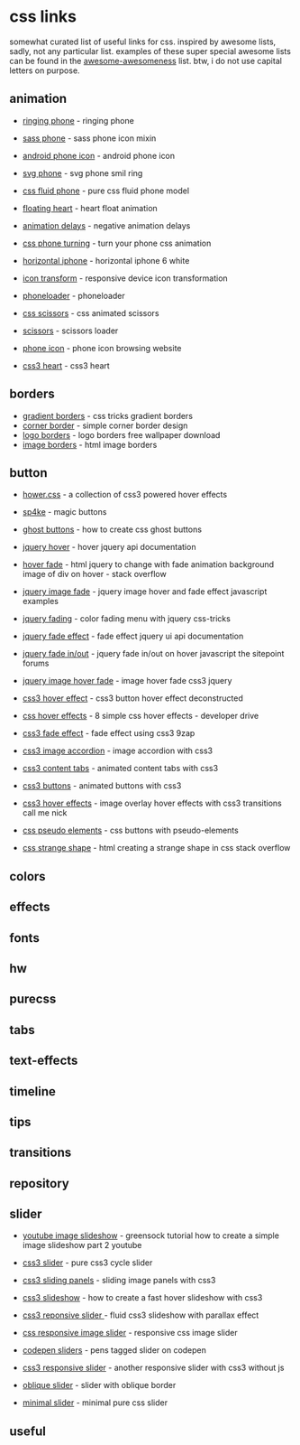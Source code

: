 # css links

somewhat curated list of useful links for css. inspired by awesome lists, sadly, not any particular list. examples of these super special awesome lists can be found in the [awesome-awesomeness](https://github.com/bayandin/awesome-awesomeness) list. btw, i do not use capital letters on purpose.

## animation

* [ringing phone](https://codepen.io/rovichmaharjan/pen/GqKQpp) - ringing phone

* [sass phone](https://codepen.io/KPCodes/pen/jVvJEj) - sass phone icon mixin

* [android phone icon](https://codepen.io/WereHare/pen/IpAwE) - android phone icon

* [svg phone](https://codepen.io/elrumordelaluz/pen/iFaIy) - svg phone smil ring

* [css fluid phone](https://codepen.io/mmmeff/pen/wjzcm) - pure css fluid phone model

* [floating heart](https://codepen.io/anon/pen/KmpoWq) - heart float animation

* [animation delays](https://codepen.io/pen/) - negative animation delays

* [css phone turning](https://codepen.io/PierrickGT/pen/wBLRvX) - turn your phone css animation

* [horizontal iphone](https://codepen.io/codeline128/pen/RPaLNz) - horizontal iphone 6 white

* [icon transform](https://codepen.io/electerious/pen/wWkJAb) - responsive device icon transformation

* [phoneloader](https://codepen.io/camerow/pen/MwMzwN) - phoneloader

* [css scissors](https://codepen.io/Davide_sd/pen/jAGfg) - css animated scissors

* [scissors](https://codepen.io/pedrolobato/pen/wgzVpo) - scissors loader

* [phone icon](https://codepen.io/pedrolobato/pen/wgzVpo) - phone icon browsing website

* [css3 heart](http://codepen.io/tameraydin/pen/bAfws) - css3 heart

## borders

* [gradient borders](https://css-tricks.com/examples/GradientBorder/) - css tricks gradient borders
* [corner border](http://clipart-library.com/simple-corner-border-design.html) - simple corner border design
* [logo borders](http://www.zrarts.com/Logo-Borders/) - logo borders free wallpaper download
* [image borders](http://www.html.am/html-codes/image-codes/html-image-borders.cfm) - html image borders

## button

* [hower.css](https://ianlunn.github.io/Hover/) - a collection of css3 powered hover effects

* [sp4ke](http://sp4ke.com/projects/bootstrap-magic-button/example/) - magic buttons

* [ghost buttons](http://sixrevisions.com/css/ghost-buttons/) - how to create css ghost buttons

* [jquery hover](http://api.jquery.com/hover/) - hover jquery api documentation

* [hover fade](http://stackoverflow.com/questions/18759402/jquery-to-change-with-fade-animation-background-image-of-div-on-hover/18759559) - html jquery to change with fade animation background image of div on hover - stack overflow

* [jquery image fade](http://www.ajaxshake.com/en/JS/237231/jquery-image-hover-and-fade-effect-image-hover.html) - jquery image hover and fade effect javascript examples

* [jquery fading](https://css-tricks.com/color-fading-menu-with-jquery/) - color fading menu with jquery css-tricks

* [jquery fade effect](https://api.jqueryui.com/fade-effect/) - fade effect jquery ui api documentation

* [jquery fade in/out](https://www.sitepoint.com/community/t/jquery-fade-in-fade-out-on-hover/6508) - jquery fade in/out on hover javascript the sitepoint forums

* [jquery image hover fade](http://everwebcodebox.com/widgetbox-demo/imageFade/) - image hover fade css3 jquery

* [css3 hover effect](https://ihatetomatoes.net/css3-button-hover-effect-deconstructed/) - css3 button hover effect deconstructed

* [css hover effects](http://www.developerdrive.com/2015/01/8-simple-css-hover-effects/) - 8 simple css hover effects - developer drive

* [css3 fade effect](http://www.9zap.com/css/fade-effect-using-css3) - fade effect using css3 9zap

* [css3 image accordion](https://tympanus.net/codrops/2012/06/06/image-accordion-with-css3/) - image accordion with css3

* [css3 content tabs](https://tympanus.net/codrops/2012/04/12/animated-content-tabs-with-css3/) - animated content tabs with css3

* [css3 buttons](https://tympanus.net/codrops/2011/11/07/animated-buttons-with-css3/) - animated buttons with css3

* [css3 hover effects](http://callmenick.com/post/image-overlay-hover-effects-with-css3-transitions) - image overlay hover effects with css3 transitions call me nick

* [css pseudo elements](https://tympanus.net/codrops/2012/01/11/css-buttons-with-pseudo-elements/) - css buttons with pseudo-elements

* [css strange shape](http://stackoverflow.com/questions/24599961/creating-a-strange-shape-in-css) - html creating a strange shape in css stack overflow

## colors

## effects

## fonts

## hw

## purecss

## tabs

## text-effects

## timeline

## tips

## transitions

## repository

## slider

* [youtube image slideshow](https://www.youtube.com/watch?v=4DMzlkmcZCw) - greensock tutorial how to create a simple image slideshow part 2 youtube

* [css3 slider](http://www.alessioatzeni.com/CSS3-Cycle-Image-Slider/) - pure css3 cycle slider

* [css3 sliding panels](https://tympanus.net/codrops/2012/01/17/sliding-image-panels-with-css3/) - sliding image panels with css3

* [css3 slideshow](https://tympanus.net/codrops/2012/05/09/how-to-create-a-fast-hover-slideshow-with-css3/) - how to create a fast hover slideshow with css3

* [css3 reponsive slider ](https://tympanus.net/codrops/2012/04/30/fluid-css3-slideshow-with-parallax-effect/) - fluid css3 slideshow with parallax effect 

* [css responsive image slider](http://codepen.io/dudleystorey/pen/ehKpi) - responsive css image slider 

* [codepen sliders](http://codepen.io/tag/slider/) - pens tagged slider on codepen 

* [css3 responsive slider](http://codepen.io/Maux/pen/mitok) - another responsive slider with css3 without js

* [oblique slider](http://codepen.io/Kseso/pen/wBlnH) - slider with oblique border 

* [minimal slider](http://codepen.io/eltonkamami/pen/hjBrE) - minimal pure css slider

## useful
